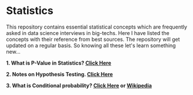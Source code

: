 # Statistics

This repository contains essential statistical concepts which are frequently asked in data science interviews in big-techs. Here I have listed the concepts with their reference from best sources. The repository will get updated on a regular basis. So knowing all these let's learn something new... 

**1. What is P-Value in Statistics? [Click Here](https://www.investopedia.com/terms/p/p-value.asp)**

**2. Notes on Hypothesis Testing. [Click Here](https://drive.google.com/file/d/1DQ7Vo3DvXhJaYGa7h4TFAVHG2-Ci1kyh/view?usp=sharing)**

**3. What is Conditional probability? [Click Here](https://www.investopedia.com/terms/c/conditional_probability.asp) or [Wikipedia](https://en.wikipedia.org/wiki/Conditional_probability)**
